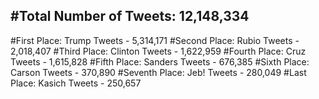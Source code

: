 #Total Number of Tweets: 12,148,334 
---
#First Place: Trump Tweets - 5,314,171
#Second Place: Rubio Tweets - 2,018,407
#Third Place: Clinton Tweets - 1,622,959
#Fourth Place: Cruz Tweets - 1,615,828
#Fifth Place: Sanders Tweets - 676,385
#Sixth Place: Carson Tweets - 370,890
#Seventh Place: Jeb! Tweets - 280,049
#Last Place: Kasich Tweets - 250,657
